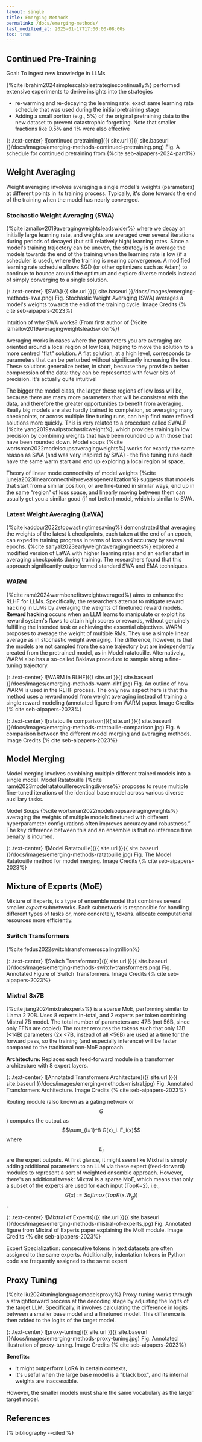 ```yaml
---
layout: single
title: Emerging Methods
permalink: /docs/emerging-methods/
last_modified_at: 2025-01-17T17:00:00-08:00s
toc: true
---
```


## Continued Pre-Training

Goal: To ingest new knowledge in LLMs

{%cite ibrahim2024simplescalablestrategiescontinually%} performed extensive experiments to derive insights into the strategies

* re-warming and re-decaying the learning rate: exact same learning rate schedule that was used during the initial pretraining stage  
* Adding a small portion (e.g., 5%) of the original pretraining data to the new dataset to prevent catastrophic forgetting. Note that smaller fractions like 0.5% and 1% were also effective

{: .text-center}
![continued pretraining]({{ site.url }}{{ site.baseurl }}/docs/images/emerging-methods-continued-pretraining.png)
Fig. A schedule for continued pretraining from {%cite seb-aipapers-2024-part1%}


## Weight Averaging
Weight averaging involves averaging a single model's weights (parameters) at different points in its training process. Typically, it's done towards the end of the training when the model has nearly converged. 

### Stochastic Weight Averaging (SWA)

{%cite izmailov2019averagingweightsleadswider%} where we decay an initially large learning rate, and weights are averaged over several iterations during periods of decayed (but still relatively high) learning rates. Since a model's training trajectory can be uneven, the strategy is to average the models towards the end of the training when the learning rate is low (if a scheduler is used), where the training is nearing convergence. A modified learning rate schedule allows SGD (or other optimizers such as Adam) to continue to bounce around the optimum and explore diverse models instead of simply converging to a single solution.

{: .text-center}
![SWA]({{ site.url }}{{ site.baseurl }}/docs/images/emerging-methods-swa.png)
Fig. Stochastic Weight Averaging (SWA) averages a model's weights towards the end of the training cycle. Image Credits {% cite seb-aipapers-2023%}

Intuition of why SWA works? (From first author of {%cite izmailov2019averagingweightsleadswider%})

Averaging works in cases where the parameters you are averaging are oriented around a local region of low loss, helping to move the solution to a more centred "flat" solution. A flat solution, at a high level, corresponds to parameters that can be perturbed without significantly increasing the loss. These solutions generalize better, in short, because they provide a better compression of the data: they can be represented with fewer bits of precision. It's actually quite intuitive\!

The bigger the model class, the larger these regions of low loss will be, because there are many more parameters that will be consistent with the data, and therefore the greater opportunities to benefit from averaging. Really big models are also hardly trained to completion, so averaging many checkpoints, or across multiple fine tuning runs, can help find more refined solutions more quickly. This is very related to a procedure called SWALP {%cite yang2019swalpstochasticweight%}, which provides training in low precision by combining weights that have been rounded up with those that have been rounded down. Model soups {%cite wortsman2022modelsoupsaveragingweights%} works for exactly the same reason as SWA (and was very inspired by SWA) \- the fine tuning runs each have the same warm start and end up exploring a local region of space.

Theory of linear mode connectivity of model weights {%cite juneja2023linearconnectivityrevealsgeneralization%} suggests that models that start from a similar position, or are fine-tuned in similar ways, end up in the same “region” of loss space, and linearly moving between them can usually get you a similar good (if not better) model, which is similar to SWA. 

### Latest Weight Averaging (LaWA)
 {%cite kaddour2022stopwastingtimesaving%} demonstrated that averaging the weights of the latest k checkpoints, each taken at the end of an epoch, can expedite training progress in terms of loss and accuracy by several epochs. {%cite sanyal2023earlyweightaveragingmeets%} explored a modified version of LaWA with higher learning rates and an earlier start in averaging checkpoints during training. The researchers found that this approach significantly outperformed standard SWA and EMA techniques. 

### WARM 
{%cite ramé2024warmbenefitsweightaveraged%} aims to enhance the RLHF for LLMs. Specifically, the researchers attempt to mitigate reward hacking in LLMs by averaging the weights of finetuned reward models. **Reward hacking** occurs when an LLM learns to manipulate or exploit its reward system's flaws to attain high scores or rewards, without genuinely fulfilling the intended task or achieving the essential objectives. WARM proposes to average the weight of multiple RMs. They use a simple linear average as in stochastic weight averaging. The difference, however, is that the models are not sampled from the same trajectory but are independently created from the pretrained model, as in Model ratatouille. Alternatively, WARM also has a so-called Baklava procedure to sample along a fine-tuning trajectory.

{: .text-center}
![WARM in RLHF]({{ site.url }}{{ site.baseurl }}/docs/images/emerging-methods-warm-rlhf.jpg)
Fig. An outline of how WARM is used in the RLHF process. The only new aspect here is that the method uses a reward model from weight averaging instead of training a single reward modeling (annotated figure from WARM paper. Image Credits {% cite seb-aipapers-2023%}

{: .text-center}
![ratatouille comparison]({{ site.url }}{{ site.baseurl }}/docs/images/emerging-methods-ratatouille-comparison.jpg)
Fig. A comparison between the different model merging and averaging methods. Image Credits {% cite seb-aipapers-2023%}

## Model Merging

Model merging involves combining multiple different trained models into a single model. Model Ratatouille {%cite ramé2023modelratatouillerecyclingdiverse%} proposes to reuse multiple fine-tuned iterations of the identical base model across various diverse auxiliary tasks. 

Model Soups {%cite wortsman2022modelsoupsaveragingweights%} averaging the weights of multiple models finetuned with different hyperparameter configurations often improves accuracy and robustness.” The key difference between this and an ensemble is that no inference time penalty is incurred. 

{: .text-center}
![Model Ratatouille]({{ site.url }}{{ site.baseurl }}/docs/images/emerging-methods-ratatouille.jpg)
Fig. The Model Ratatouille method for model merging. Image Credits {% cite seb-aipapers-2023%}


## Mixture of Experts (MoE)

Mixture of Experts, is a type of ensemble model that combines several smaller *expert* subnetworks. Each subnetwork is responsible for handling different types of tasks or, more concretely, tokens. allocate computational resources more efficiently.

### Switch Transformers
{%cite fedus2022switchtransformersscalingtrillion%}

{: .text-center}
![Switch Transformers]({{ site.url }}{{ site.baseurl }}/docs/images/emerging-methods-switch-transformers.png)
Fig.  Annotated Figure of Switch Transformers. Image Credits {% cite seb-aipapers-2023%}

### Mixtral 8x7B

{%cite jiang2024mixtralexperts%} is a sparse MoE, performing similar to Llama 2 70B. 
Uses 8 experts in-total, and 2 experts per token combining Mistral 7B model. The total number of parameters are 47B (not 56B, since only FFNs are copied) The router reroutes the tokens such that only 13B (<14B) parameters (2x <7B, instead of all <56B) are used at a time for the forward pass, so the training (and especially inference) will be faster compared to the traditional non-MoE approach. 

**Architecture:** Replaces each feed-forward module in a transformer architecture with 8 expert layers. 

{: .text-center}
![Annotated Transformers Architecture]({{ site.url }}{{ site.baseurl }}/docs/images/emerging-methods-mistral.jpg)
Fig. Annotated Transformers Architecture. Image Credits {% cite seb-aipapers-2023%}

Routing module (also known as a gating network or $$G$$) computes the output as $$\sum_{i=1}^8 G(x)_i. E_i(x)$$ where $$E_i$$ are the expert outputs. At first glance, it might seem like Mixtral is simply adding additional parameters to an LLM via these expert (feed-forward) modules to represent a sort of weighted ensemble approach. However, there's an additional tweak: Mixtral is a sparse MoE, which means that only a subset of the experts are used for each input (TopK=2), i.e.,  $$G(x) := Softmax(TopK(x.W_g))$$.

{: .text-center}
![Mixtral of Experts]({{ site.url }}{{ site.baseurl }}/docs/images/emerging-methods-mistral-of-experts.jpg)
Fig. Annotated figure from Mixtral of Experts paper explaining the MoE module. Image Credits {% cite seb-aipapers-2023%}

Expert Specialization: consecutive tokens in text datasets are often assigned to the same experts. Additionally, indentation tokens in Python code are frequently assigned to the same expert

## Proxy Tuning

{%cite liu2024tuninglanguagemodelsproxy%} Proxy-tuning works through a straightforward process at the decoding stage by adjusting the logits of the target LLM. Specifically, it involves calculating the difference in logits between a smaller base model and a finetuned model. This difference is then added to the logits of the target model.

{: .text-center}
![proxy-tuning]({{ site.url }}{{ site.baseurl }}/docs/images/emerging-methods-proxy-tuning.jpg)
Fig. Annotated illustration of proxy-tuning. Image Credits {% cite seb-aipapers-2023%}

**Benefits:**
* It might outperform LoRA in certain contexts,
* It's useful when the large base model is a "black box", and its internal weights are inaccessible.

However, the smaller models must share the same vocabulary as the larger target model.



<!-- ## Reading List


| Title                                          |  Topic       |   Comments                                                   |
| --------------------------------------------   | ------------ | ------------------------------------------------------------ |
| [Model Merging, Mixtures of Experts, and Towards Smaller LLMs](https://magazine.sebastianraschka.com/p/research-papers-in-january-2024) {% cite seb-aipapers-2023%}| MoE/Merging |  -->


## References

{% bibliography --cited %}